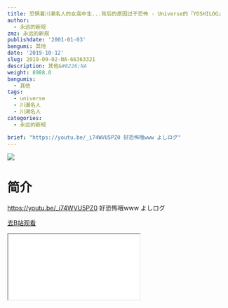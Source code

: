 ```yaml
---
title: 恐惧着川濑名人的女高中生...背后的原因过于恐怖 - Universe的『YOSHILOG』
author:
  - 永远的新规
zmz: 永远的新规
publishdate: '2001-01-03'
bangumi: 其他
date: '2019-10-12'
slug: 2019-09-02-NA-66363321
description: 其他&#8226;NA
weight: 8988.0
bangumis:
  - 其他
tags:
  - universe
  - 川瀬名人
  - 川濑名人
categories:
  - 永远的新规

brief: "https://youtu.be/_i74WVU5PZ0 好恐怖哦www よしログ"
---
```

![](https://raw.githubusercontent.com/tcgriffith/owaraisite/master/static/tmpimg/c3577627c4d3a243284a1fc124ff30dde5c8aaf8.jpg.480.jpg)
# 简介  
https://youtu.be/_i74WVU5PZ0
好恐怖哦www
よしログ  

[去B站观看](https://www.bilibili.com/video/av66363321/)
<div class ="resp-container"><iframe class="testiframe" src="//player.bilibili.com/player.html?aid=66363321"", scrolling="no", allowfullscreen="true" > </iframe></div> 
